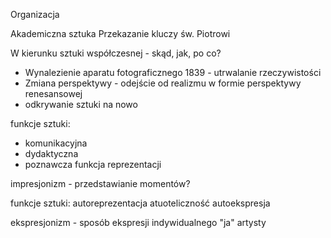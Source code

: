 

Organizacja



Akademiczna sztuka
Przekazanie kluczy św. Piotrowi



W kierunku sztuki współczesnej - skąd, jak, po co?

- Wynalezienie aparatu fotograficznego 1839 - utrwalanie rzeczywistości
- Zmiana perspektywy - odejście od realizmu w formie perspektywy renesansowej
- odkrywanie sztuki na nowo



funkcje sztuki:
- komunikacyjna
- dydaktyczna
- poznawcza
funkcja reprezentacji


impresjonizm - przedstawianie momentów?



funkcje sztuki:
autoreprezentacja
atuoteliczność
autoekspresja



ekspresjonizm - sposób ekspresji indywidualnego "ja" artysty